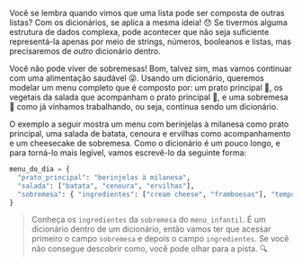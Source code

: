 Você se lembra quando vimos que uma lista pode ser composta de outras listas? Com os dicionários, se aplica a mesma ideia! :hushed: Se tivermos alguma estrutura de dados complexa, pode acontecer que não seja suficiente representá-la apenas por meio de strings, números, booleanos e listas, mas precisaremos de _outro_ dicionário dentro.

Você não pode viver de sobremesas! Bom, talvez sim, mas vamos continuar com uma alimentação saudável :stuck_out_tongue_winking_eye:. Usando um dicionário, queremos modelar um menu completo que é composto por: um prato principal :curry:, os vegetais da salada que acompanham o prato principal :tomato:, e uma sobremesa :custard: como já vínhamos trabalhando, ou seja, continua sendo um dicionário.

O exemplo a seguir mostra um menu com berinjelas à milanesa como prato principal, uma salada de batata, cenoura e ervilhas como acompanhamento e um cheesecake de sobremesa. Como o dicionário é um pouco longo, e para torná-lo mais legível, vamos escrevê-lo da seguinte forma:


``` python
menu_do_dia = {
  "prato_principal": "berinjelas à milanesa",
  "salada": ["batata", "cenoura", "ervilhas"],
  "sobremesa": { "ingredientes": ["cream cheese", "framboesas"], "tempo_de_cozimento": 80 }
}
```

> Conheça os `ingredientes` da `sobremesa` do `menu_infantil`. É um dicionário dentro de um dicionário, então vamos ter que acessar primeiro o campo `sobremesa` e depois o campo `ingredientes`. Se você não consegue descobrir como, você pode olhar para a pista. :mag:

